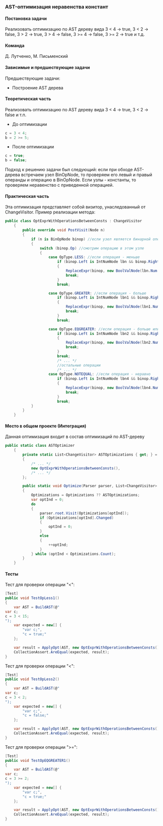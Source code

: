 
### AST-оптимизация неравенства констант
#### Постановка задачи
Реализовать оптимизацию по AST дереву вида 3 < 4 -> true, 3 < 2 -> false, 3 > 2 -> true, 3 > 4 -> false, 3 >= 4 -> false, 3 >= 2 -> true и т.д.


#### Команда
Д. Лутченко, М. Письменский

#### Зависимые и предшествующие задачи
Предшествующие задачи:
* Построение AST дерева


#### Теоретическая часть
Реализовать оптимизацию по AST дереву вида 3 < 4 -> true, 3 < 2 -> false и т.п.

- До оптимизации
```csharp
c = 3 < 4;
b = 2 >= 5;
```
- После оптимизации
```csharp
c = true;
b = false;
```
Подход к решению задачи был следующий: если при обходе AST-дерева встречаем узел BinOpNode, то проверяем его левый и правый операнды и операцию в BinOpNode. Если узлы - константы, то проверяем неравенство с приведенной операцией.

#### Практическая часть
Эта оптимизация представляет собой визитор, унаследованный от ChangeVisitor. Пример реализации метода:

```csharp
public class OptExprWithOperationsBetweenConsts : ChangeVisitor
    {
        public override void PostVisit(Node n)
        {
            if (n is BinOpNode binop) //если узел является бинарной операцией
            {
                switch (binop.Op) //смотрим операцию в этом узле
                {
                    case OpType.LESS: //если операция - меньше
                        if (binop.Left is IntNumNode lbn && binop.Right is IntNumNode rbn) //проверка констант
                        {
                            ReplaceExpr(binop, new BoolValNode(lbn.Num < rbn.Num));
                            break;
                        }
                        break;

                    case OpType.GREATER: //если операция - больше
                        if (binop.Left is IntNumNode lbn1 && binop.Right is IntNumNode rbn1)
                        {
                            ReplaceExpr(binop, new BoolValNode(lbn1.Num > rbn1.Num));
                            break;
                        }
                        break;

                    case OpType.EQGREATER: //если операция - больше или равно
                        if (binop.Left is IntNumNode lbn2 && binop.Right is IntNumNode rbn2)
                        {
                            ReplaceExpr(binop, new BoolValNode(lbn2.Num >= rbn2.Num));
                            break;
                        }
                        break;
                        /* ... */ 
                        //остальные операции
                        /* ... */ 
                    case OpType.NOTEQUAL: //если операция - неравно
                        if (binop.Left is IntNumNode lbn4 && binop.Right is IntNumNode rbn4)
                        {
                            ReplaceExpr(binop, new BoolValNode(lbn4.Num != rbn4.Num));
                            break;
                        }
                        break;
            }
        }
    }
```

#### Место в общем проекте (Интеграция)
Данная оптимизация входит в состав оптимизаций по AST-дереву
```csharp
public static class ASTOptimizer
	{
		private static List<ChangeVisitor> ASTOptimizations { get; } = new List<ChangeVisitor>
        {
        	/* ... */
            new OptExprWithOperationsBetweenConsts(),
            /* ... */
        };

        public static void Optimize(Parser parser, List<ChangeVisitor> Optimizations = null)
        {
            Optimizations = Optimizations ?? ASTOptimizations;
            var optInd = 0;
            do
            {
                parser.root.Visit(Optimizations[optInd]);
                if (Optimizations[optInd].Changed)
                {
                    optInd = 0;
                }
                else
                {
                    ++optInd;
                }
            } while (optInd < Optimizations.Count);
        }
    }
```

#### Тесты
Тест для проверки операции "<":
```csharp
[Test]
public void TestOpLess1()
{
    var AST = BuildAST(@"
var c;
c = 3 < 15;
");
    var expected = new[] {
        "var c;",
        "c = true;"
    };

    var result = ApplyOpt(AST, new OptExprWithOperationsBetweenConsts());
    CollectionAssert.AreEqual(expected, result);
}
```
Тест для проверки операции "<":
```csharp
[Test]
public void TestOpLess2()
{
    var AST = BuildAST(@"
var c;
c = 3 < 2;
");
    var expected = new[] {
        "var c;",
        "c = false;"
    };

    var result = ApplyOpt(AST, new OptExprWithOperationsBetweenConsts());
    CollectionAssert.AreEqual(expected, result);
}
```
Тест для проверки операции ">=":
```csharp
[Test]
public void TestOpEQGREATER1()
{
    var AST = BuildAST(@"
var c;
c = 3 >= 2;
");
    var expected = new[] {
        "var c;",
        "c = true;"
    };

    var result = ApplyOpt(AST, new OptExprWithOperationsBetweenConsts());
    CollectionAssert.AreEqual(expected, result);
}
```

